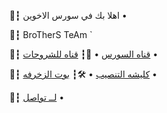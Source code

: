 📡┇ اهلا بك في سورس الاخوين •

📯┇ BroTherS TeAm `

🔎┇ [قناه السورس](t.me/cgngv) •
🔎┇ [قناه للشروحات](t.me/VBB88) •

🔋┇ [كليشه التنصيب](t.me/https://t.me/cgngv/23) •
🛠┇ [بوت الزخرفه](t.me/FOXUTBOT) •

📮┇ [لــ تواصل](t.me/rrrrybot) •
